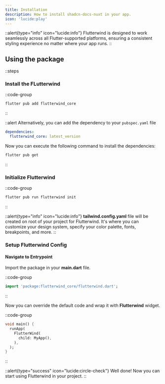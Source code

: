 ```yaml
---
title: Installation
description: How to install shadcn-docs-nuxt in your app.
icon: 'lucide:play'
---
```


::alert{type="info" icon="lucide:info"}
  Flutterwind is designed to work seamlessly across all Flutter-supported platforms, ensuring a consistent styling experience no matter where your app runs.
::

## Using the package

::steps
### Install the FLutterwind

::code-group
```sh [Terminal]
flutter pub add flutterwind_core
```
::

::alert
Alternatively, you can add the dependency to your `pubspec.yaml` file
```yaml
dependencies:
  flutterwind_core: latest_version
```
Now you can execute the following command to install the dependencies:
```sh
flutter pub get
```
::

### Initialize Flutterwind

::code-group
```sh [Terminal]
flutter pub run flutterwind init
```
::

::alert{type="info" icon="lucide:info"}
**tailwind.config.yaml** file will be created on root of your project for Flutterwind. It's where you can customize your design system, specify your color palette, fonts, breakpoints, and more.
::

### Setup Flutterwind Config

#### Navigate to Entrypoint

Import the package in your **main.dart** file.

::code-group
```dart [main.dart]
import 'package:flutterwind_core/flutterwind.dart';
```
::

Now you can override the default code and wrap it with **Flutterwind** widget.

::code-group
```dart [main.dart]
void main() {
  runApp(
    FlutterWind(
      child: MyApp(),
    ),
  );
}
```
::

::alert{type="success" icon="lucide:circle-check"}
Well done! Now you can start using Flutterwind in your project.
::
